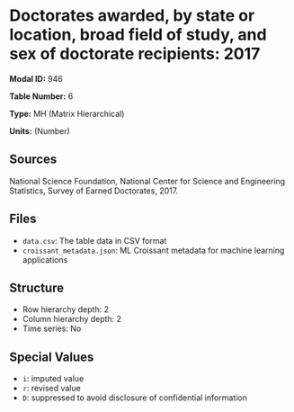 # Doctorates awarded, by state or location, broad field of study, and sex of doctorate recipients: 2017

**Modal ID:** 946

**Table Number:** 6

**Type:** MH (Matrix Hierarchical)

**Units:** (Number)

## Sources

National Science Foundation, National Center for Science and Engineering Statistics, Survey of Earned Doctorates, 2017.

## Files

- `data.csv`: The table data in CSV format
- `croissant_metadata.json`: ML Croissant metadata for machine learning applications

## Structure

- Row hierarchy depth: 2
- Column hierarchy depth: 2
- Time series: No

## Special Values

- `i`: imputed value
- `r`: revised value
- `D`: suppressed to avoid disclosure of confidential information
